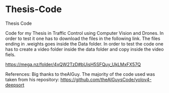 # Thesis-Code
Thesis Code

Code for my Thesis in Traffic Control using Computer Vision and Drones.
In order to test it one has to download the files in the following link.
The files ending in .weights goes inside the Data folder. 
In order to test the code one has to create a video folder inside the data folder and
copy inside the video fiels.

https://mega.nz/folder/4xQW2TzD#bUisH5SFQuy_UkLMxFX57Q

References:
Big thanks to theAIGuy.
The majority of the code used was taken from his repository:
https://github.com/theAIGuysCode/yolov4-deepsort
